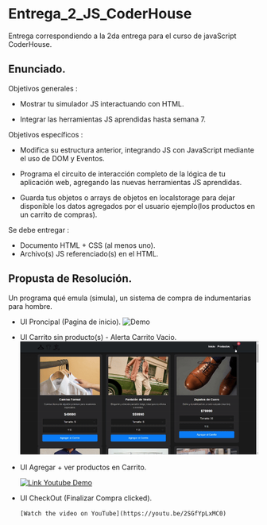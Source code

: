 # Entrega_2_JS_CoderHouse
Entrega correspondiendo a la 2da entrega para el curso de javaScript CoderHouse.

## Enunciado.

Objetivos generales : 

* Mostrar tu simulador JS interactuando con HTML.

* Integrar las herramientas JS aprendidas hasta semana 7.

Objetivos específicos :

* Modifica su estructura anterior, integrando JS con JavaScript mediante el uso de DOM y Eventos.

* Programa el circuito de interacción completo de la lógica de tu aplicación web, agregando las nuevas herramientas JS aprendidas.

* Guarda tus objetos o arrays de objetos en localstorage para dejar disponible los datos agregados por el usuario ejemplo(los productos en un carrito de compras).



Se debe entregar :

* Documento HTML + CSS (al menos uno).
* Archivo(s) JS referenciado(s) en el HTML.


## Propusta de Resolución.

Un programa qué emula (simula), un sistema de compra de indumentarias para hombre.


* UI Proncipal (Pagina de inicio).
    ![Demo](assets/paginaInicialDemo.gif)

* UI Carrito sin producto(s) - Alerta Carrito Vacio.
    ![Demo](assets/CarritoVacio.gif)

* UI Agregar + ver productos en Carrito.

    [![Link Youtube Demo](https://img.youtube.com/vi/soGM_gHxJWY/maxresdefault.jpg)](https://youtu.be/soGM_gHxJWY)


* UI CheckOut (Finalizar Compra clicked).

      [Watch the video on YouTube](https://youtu.be/2SGfYpLxMC0)

